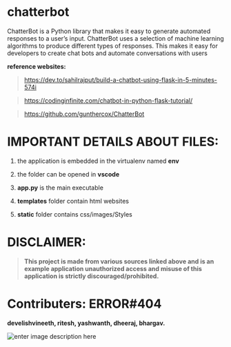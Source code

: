 # chatterbot

ChatterBot is a Python library that makes it easy to generate automated responses to a user’s input. ChatterBot uses a selection of machine learning algorithms to produce different types of responses. This makes it easy for developers to create chat bots and automate conversations with users

**reference websites:**

> https://dev.to/sahilrajput/build-a-chatbot-using-flask-in-5-minutes-574i

> https://codinginfinite.com/chatbot-in-python-flask-tutorial/

> https://github.com/gunthercox/ChatterBot

# IMPORTANT DETAILS ABOUT FILES:
1. the application is embedded in the virtualenv named **env**

2. the folder can be opened in **vscode**

3. **app.py** is the main executable

4. **templates** folder contain html websites

5. **static** folder contains css/images/Styles

# DISCLAIMER:
> **This project is made from various sources linked above and is an example application 
     unauthorized access and misuse of this application is strictly discouraged/prohibited.**

# Contributers: ERROR#404 
**develishvineeth,
ritesh,
yashwanth,
dheeraj,
bhargav.**


![enter image description here](chatbot.png)
